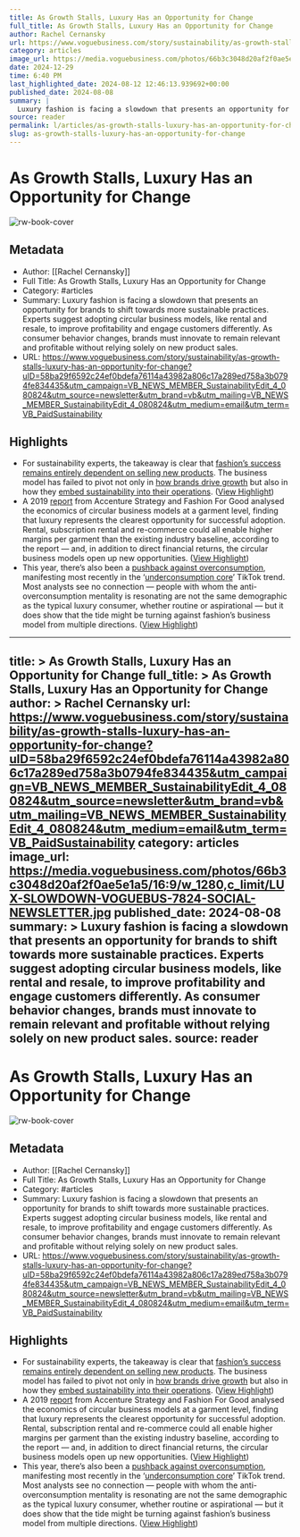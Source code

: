 ```yaml
---
title: As Growth Stalls, Luxury Has an Opportunity for Change
full_title: As Growth Stalls, Luxury Has an Opportunity for Change
author: Rachel Cernansky
url: https://www.voguebusiness.com/story/sustainability/as-growth-stalls-luxury-has-an-opportunity-for-change?uID=58ba29f6592c24ef0bdefa76114a43982a806c17a289ed758a3b0794fe834435&utm_campaign=VB_NEWS_MEMBER_SustainabilityEdit_4_080824&utm_source=newsletter&utm_brand=vb&utm_mailing=VB_NEWS_MEMBER_SustainabilityEdit_4_080824&utm_medium=email&utm_term=VB_PaidSustainability
category: articles
image_url: https://media.voguebusiness.com/photos/66b3c3048d20af2f0ae5e1a5/16:9/w_1280,c_limit/LUX-SLOWDOWN-VOGUEBUS-7824-SOCIAL-NEWSLETTER.jpg
date: 2024-12-29
time: 6:40 PM
last_highlighted_date: 2024-08-12 12:46:13.939692+00:00
published_date: 2024-08-08
summary: |
  Luxury fashion is facing a slowdown that presents an opportunity for brands to shift towards more sustainable practices. Experts suggest adopting circular business models, like rental and resale, to improve profitability and engage customers differently. As consumer behavior changes, brands must innovate to remain relevant and profitable without relying solely on new product sales.
source: reader
permalink: l/articles/as-growth-stalls-luxury-has-an-opportunity-for-change
slug: as-growth-stalls-luxury-has-an-opportunity-for-change
---
```

# As Growth Stalls, Luxury Has an Opportunity for Change

![rw-book-cover](https://media.voguebusiness.com/photos/66b3c3048d20af2f0ae5e1a5/16:9/w_1280,c_limit/LUX-SLOWDOWN-VOGUEBUS-7824-SOCIAL-NEWSLETTER.jpg)

## Metadata
- Author: [[Rachel Cernansky]]
- Full Title: As Growth Stalls, Luxury Has an Opportunity for Change
- Category: #articles
- Summary: Luxury fashion is facing a slowdown that presents an opportunity for brands to shift towards more sustainable practices. Experts suggest adopting circular business models, like rental and resale, to improve profitability and engage customers differently. As consumer behavior changes, brands must innovate to remain relevant and profitable without relying solely on new product sales.
- URL: https://www.voguebusiness.com/story/sustainability/as-growth-stalls-luxury-has-an-opportunity-for-change?uID=58ba29f6592c24ef0bdefa76114a43982a806c17a289ed758a3b0794fe834435&utm_campaign=VB_NEWS_MEMBER_SustainabilityEdit_4_080824&utm_source=newsletter&utm_brand=vb&utm_mailing=VB_NEWS_MEMBER_SustainabilityEdit_4_080824&utm_medium=email&utm_term=VB_PaidSustainability

## Highlights
- For sustainability experts, the takeaway is clear that [fashion’s success remains entirely dependent on selling new products](https://www.voguebusiness.com/sustainability/fashions-post-growth-future-covid-19). The business model has failed to pivot not only in [how brands drive growth](https://www.voguebusiness.com/sustainability/degrowth-the-future-that-fashion-has-been-looking-for) but also in how they [embed sustainability into their operations](https://link.springer.com/chapter/10.1007/978-3-031-56653-0_3). ([View Highlight](https://read.readwise.io/read/01j539behpakjg40ccyz4jtze7))
- A 2019 [report](https://fashionforgood.com/wp-content/uploads/2019/05/The-Future-of-Circular-Fashion-Report-Fashion-for-Good.pdf) from Accenture Strategy and Fashion For Good analysed the economics of circular business models at a garment level, finding that luxury represents the clearest opportunity for successful adoption. Rental, subscription rental and re-commerce could all enable higher margins per garment than the existing industry baseline, according to the report — and, in addition to direct financial returns, the circular business models open up new opportunities. ([View Highlight](https://read.readwise.io/read/01j539ca98bchrf3y7g3ayr8x7))
- This year, there’s also been a [pushback against overconsumption](https://www.voguebusiness.com/story/sustainability/tiktoks-anti-overconsumption-movement-rule-of-5-wake-up-call-for-brands), manifesting most recently in the ‘[underconsumption core](https://www.voguebusiness.com/story/sustainability/want-to-be-more-sustainable-develop-a-better-sense-of-style)’ TikTok trend. Most analysts see no connection — people with whom the anti-overconsumption mentality is resonating are not the same demographic as the typical luxury consumer, whether routine or aspirational — but it does show that the tide might be turning against fashion’s business model from multiple directions. ([View Highlight](https://read.readwise.io/read/01j539zx4rmvc2qr65k6b8ehfe))


---
title: >
  As Growth Stalls, Luxury Has an Opportunity for Change
full_title: >
  As Growth Stalls, Luxury Has an Opportunity for Change
author: >
  Rachel Cernansky
url: https://www.voguebusiness.com/story/sustainability/as-growth-stalls-luxury-has-an-opportunity-for-change?uID=58ba29f6592c24ef0bdefa76114a43982a806c17a289ed758a3b0794fe834435&utm_campaign=VB_NEWS_MEMBER_SustainabilityEdit_4_080824&utm_source=newsletter&utm_brand=vb&utm_mailing=VB_NEWS_MEMBER_SustainabilityEdit_4_080824&utm_medium=email&utm_term=VB_PaidSustainability
category: articles
image_url: https://media.voguebusiness.com/photos/66b3c3048d20af2f0ae5e1a5/16:9/w_1280,c_limit/LUX-SLOWDOWN-VOGUEBUS-7824-SOCIAL-NEWSLETTER.jpg
published_date: 2024-08-08
summary: >
  Luxury fashion is facing a slowdown that presents an opportunity for brands to shift towards more sustainable practices. Experts suggest adopting circular business models, like rental and resale, to improve profitability and engage customers differently. As consumer behavior changes, brands must innovate to remain relevant and profitable without relying solely on new product sales.
source: reader
---
# As Growth Stalls, Luxury Has an Opportunity for Change

![rw-book-cover](https://media.voguebusiness.com/photos/66b3c3048d20af2f0ae5e1a5/16:9/w_1280,c_limit/LUX-SLOWDOWN-VOGUEBUS-7824-SOCIAL-NEWSLETTER.jpg)

## Metadata
- Author: [[Rachel Cernansky]]
- Full Title: As Growth Stalls, Luxury Has an Opportunity for Change
- Category: #articles
- Summary: Luxury fashion is facing a slowdown that presents an opportunity for brands to shift towards more sustainable practices. Experts suggest adopting circular business models, like rental and resale, to improve profitability and engage customers differently. As consumer behavior changes, brands must innovate to remain relevant and profitable without relying solely on new product sales.
- URL: https://www.voguebusiness.com/story/sustainability/as-growth-stalls-luxury-has-an-opportunity-for-change?uID=58ba29f6592c24ef0bdefa76114a43982a806c17a289ed758a3b0794fe834435&utm_campaign=VB_NEWS_MEMBER_SustainabilityEdit_4_080824&utm_source=newsletter&utm_brand=vb&utm_mailing=VB_NEWS_MEMBER_SustainabilityEdit_4_080824&utm_medium=email&utm_term=VB_PaidSustainability

## Highlights
- For sustainability experts, the takeaway is clear that [fashion’s success remains entirely dependent on selling new products](https://www.voguebusiness.com/sustainability/fashions-post-growth-future-covid-19). The business model has failed to pivot not only in [how brands drive growth](https://www.voguebusiness.com/sustainability/degrowth-the-future-that-fashion-has-been-looking-for) but also in how they [embed sustainability into their operations](https://link.springer.com/chapter/10.1007/978-3-031-56653-0_3). ([View Highlight](https://read.readwise.io/read/01j539behpakjg40ccyz4jtze7))
- A 2019 [report](https://fashionforgood.com/wp-content/uploads/2019/05/The-Future-of-Circular-Fashion-Report-Fashion-for-Good.pdf) from Accenture Strategy and Fashion For Good analysed the economics of circular business models at a garment level, finding that luxury represents the clearest opportunity for successful adoption. Rental, subscription rental and re-commerce could all enable higher margins per garment than the existing industry baseline, according to the report — and, in addition to direct financial returns, the circular business models open up new opportunities. ([View Highlight](https://read.readwise.io/read/01j539ca98bchrf3y7g3ayr8x7))
- This year, there’s also been a [pushback against overconsumption](https://www.voguebusiness.com/story/sustainability/tiktoks-anti-overconsumption-movement-rule-of-5-wake-up-call-for-brands), manifesting most recently in the ‘[underconsumption core](https://www.voguebusiness.com/story/sustainability/want-to-be-more-sustainable-develop-a-better-sense-of-style)’ TikTok trend. Most analysts see no connection — people with whom the anti-overconsumption mentality is resonating are not the same demographic as the typical luxury consumer, whether routine or aspirational — but it does show that the tide might be turning against fashion’s business model from multiple directions. ([View Highlight](https://read.readwise.io/read/01j539zx4rmvc2qr65k6b8ehfe))


